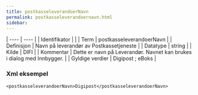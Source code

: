 ```yaml
---
title: postkasseleverandoerNavn
permalink: postkasseleverandoernavn.html
sidebar:
---
```


| ---- | ---- |
| Identifikator |  |
| Term | postkasseleverandoerNavn |
| Definisjon | Navn på leverandør av Postkassetjeneste |
| Datatype | string |
| Kilde | DIFI |
| Kommentar | Dette er navn på Leverandør. Navnet kan brukes i dialog med Innbygger. |
| Gyldige verdier | Digipost ; eBoks |

### Xml eksempel

```
<postkasseleverandoerNavn>Digipost</postkasseleverandoerNavn>
```


